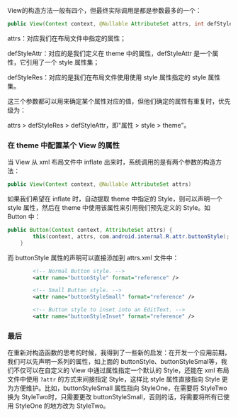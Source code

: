 View的构造方法一般有四个，但最终实际调用是都是参数最多的一个：

```java
public View(Context context, @Nullable AttributeSet attrs, int defStyleAttr, int defStyleRes)
```

attrs：对应我们在布局文件中指定的属性；

defStyleAttr：对应的是我们定义在 theme 中的属性，defStyleAttr 是一个属性，它引用了一个 style 属性集；

defStyleRes：对应的是我们在布局文件使用使用 style 属性指定的 style 属性集。

这三个参数都可以用来确定某个属性对应的值，但他们确定的属性有重复时，优先级为：

attrs > defStyleRes > defStyleAttr，即"属性 > style > theme"。



### 在 theme 中配置某个 View 的属性

当 View 从 xml 布局文件中 inflate 出来时，系统调用的是有两个参数的构造方法：

```java
public View(Context context, @Nullable AttributeSet attrs)
```

如果我们希望在 inflate 时，自动提取 theme 中指定的 Style，则可以声明一个 style 属性，然后在 theme 中使用该属性来引用我们预先定义的 Style。如 Button 中：

```java
public Button(Context context, AttributeSet attrs) {
        this(context, attrs, com.android.internal.R.attr.buttonStyle);
    }
```

而 buttonStyle 属性的声明可以直接添加到 attrs.xml 文件中：

```xml
        <!-- Normal Button style. -->
        <attr name="buttonStyle" format="reference" />

        <!-- Small Button style. -->
        <attr name="buttonStyleSmall" format="reference" />

        <!-- Button style to inset into an EditText. -->
        <attr name="buttonStyleInset" format="reference" />
```



### 最后

在重新对构造函数的思考的时候，我得到了一些新的启发：在开发一个应用前期，我们可以先声明一系列的属性，如上面的 buttonStyle、buttonStyleSmal等，我们不仅可以在自定义的 View 中通过属性指定一个默认的 Style，还能在 xml 布局文件中使用 `?attr` 的方式来间接指定 Style，这样比 style 属性直接指向 Style 更为方便维护。比如，buttonStyleSmall 属性指向 StyleOne，在需要将 StyleTwo 换为 StyleTwo时，只需要更改 buttonStyleSmall，否则的话，将需要将所有已使用 StyleOne 的地方改为 StyleTwo。